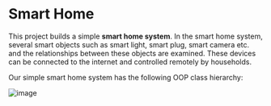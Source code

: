 # Smart Home
This project builds a simple <b>smart home system</b>. In the smart home system, several smart objects such as smart light, smart plug, smart camera etc. and the relationships between these objects are examined. These devices can be connected to the internet and controlled remotely by households.

Our simple smart home system has the following OOP class hierarchy:

![image](https://user-images.githubusercontent.com/24161103/167714735-a0448131-435b-4179-925b-55485225cddb.png)
